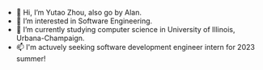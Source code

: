 - 👋 Hi, I’m Yutao Zhou, also go by Alan.
- 👀 I’m interested in Software Engineering.
- 🌱 I’m currently studying computer science in University of Illinois, Urbana-Champaign.
- 📫 I'm actuvely seeking software development engineer intern for 2023 summer!

<!---
alanzyt311/alanzyt311 is a ✨ special ✨ repository because its `README.md` (this file) appears on your GitHub profile.
You can click the Preview link to take a look at your changes.
--->
